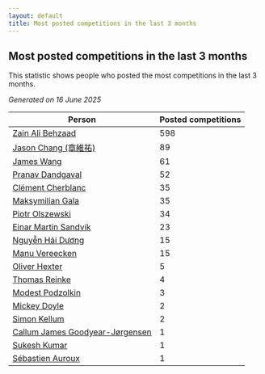 ```yaml
---
layout: default
title: Most posted competitions in the last 3 months
---
```

## Most posted competitions in the last 3 months
This statistic shows people who posted the most competitions in the last 3 months.

*Generated on 16 June 2025*

| Person | Posted competitions |
| --- | --- |
| [Zain Ali Behzaad](https://www.worldcubeassociation.org/persons/2019BEHZ01) | 598 |
| [Jason Chang (章維祐)](https://www.worldcubeassociation.org/persons/2023CHAN15) | 89 |
| [James Wang](https://www.worldcubeassociation.org/persons/2015WANG87) | 61 |
| [Pranav Dandgaval](https://www.worldcubeassociation.org/persons/2017DAND01) | 52 |
| [Clément Cherblanc](https://www.worldcubeassociation.org/persons/2014CHER05) | 35 |
| [Maksymilian Gala](https://www.worldcubeassociation.org/persons/2022GALA01) | 35 |
| [Piotr Olszewski](https://www.worldcubeassociation.org/persons/2013OLSZ02) | 34 |
| [Einar Martin Sandvik](https://www.worldcubeassociation.org/persons/2018SAND22) | 23 |
| [Nguyễn Hải Dương](https://www.worldcubeassociation.org/persons/2018DUON07) | 15 |
| [Manu Vereecken](https://www.worldcubeassociation.org/persons/2010VERE01) | 15 |
| [Oliver Hexter](https://www.worldcubeassociation.org/persons/2022HEXT01) | 5 |
| [Thomas Reinke](https://www.worldcubeassociation.org/persons/2018REIN04) | 4 |
| [Modest Podzolkin](https://www.worldcubeassociation.org/persons/2017PODZ01) | 3 |
| [Mickey Doyle](https://www.worldcubeassociation.org/persons/2021DOYL02) | 2 |
| [Simon Kellum](https://www.worldcubeassociation.org/persons/2016KELL12) | 2 |
| [Callum James Goodyear-Jørgensen](https://www.worldcubeassociation.org/persons/2012GOOD02) | 1 |
| [Sukesh Kumar](https://www.worldcubeassociation.org/persons/2017KUMA30) | 1 |
| [Sébastien Auroux](https://www.worldcubeassociation.org/persons/2008AURO01) | 1 |
